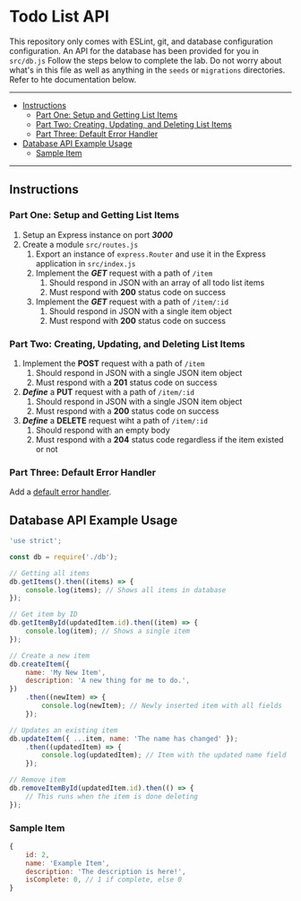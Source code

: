 # Todo List API

This repository only comes with ESLint, git, and database configuration configuration. An API for the database has been provided for you in `src/db.js` Follow the steps below to complete the lab. Do not worry about what's in this file as well as anything in the `seeds` or `migrations` directories. Refer to hte documentation below.

***
- [Instructions](#instructions)
	- [Part One: Setup and Getting List Items](#part-one-setup-and-getting-list-items)
	- [Part Two: Creating, Updating, and Deleting List Items](#part-two-creating-updating-and-deleting-list-items)
	- [Part Three: Default Error Handler](#part-three-default-error-handler)
- [Database API Example Usage](#database-api-example-usage)
	- [Sample Item](#sample-item)
***




## Instructions

### Part One: Setup and Getting List Items

1. Setup an Express instance on port ***3000***
1. Create a module `src/routes.js`
	1. Export an instance of `express.Router` and use it in the Express application in `src/index.js`
	1. Implement the ***GET*** request with a path of `/item`
		1. Should respond in JSON with an array of all todo list items
		1. Must respond with **200** status code on success
	1. Implement the ***GET*** request with a path of `/item/:id`
		1. Should respond in JSON with a single item object
		1. Must respond with **200** status code on success




### Part Two: Creating, Updating, and Deleting List Items

1. Implement the **POST** request with a path of `/item`
	1. Should respond in JSON with a single JSON item object
	1. Must respond with a **201** status code on success
1. ***Define*** a **PUT** request with a path of `/item/:id`
	1. Should respond in JSON with a single JSON item object
	1. Must respond with a **200** status code on success
1. ***Define*** a **DELETE** request wiht a path of `/item/:id`
	1. Should respond with an empty body
	1. Must respond with a **204** status code regardless if the item existed or not



### Part Three: Default Error Handler

Add a [default error handler](https://expressjs.com/en/guide/error-handling.html#the-default-error-handler).




## Database API Example Usage

```js
'use strict';

const db = require('./db');

// Getting all items
db.getItems().then((items) => {
	console.log(items); // Shows all items in database
});

// Get item by ID
db.getItemById(updatedItem.id).then((item) => {
	console.log(item); // Shows a single item
});

// Create a new item
db.createItem({
	name: 'My New Item',
	description: 'A new thing for me to do.',
})
	.then((newItem) => {
		console.log(newItem); // Newly inserted item with all fields
	});

// Updates an existing item
db.updateItem({ ...item, name: 'The name has changed' });
	.then((updatedItem) => {
		console.log(updatedItem); // Item with the updated name field
	});

// Remove item
db.removeItemById(updatedItem.id).then(() => {
	// This runs when the item is done deleting
});
```


### Sample Item

```js
{
	id: 2,
	name: 'Example Item',
	description: 'The description is here!',
	isComplete: 0, // 1 if complete, else 0
}
```
